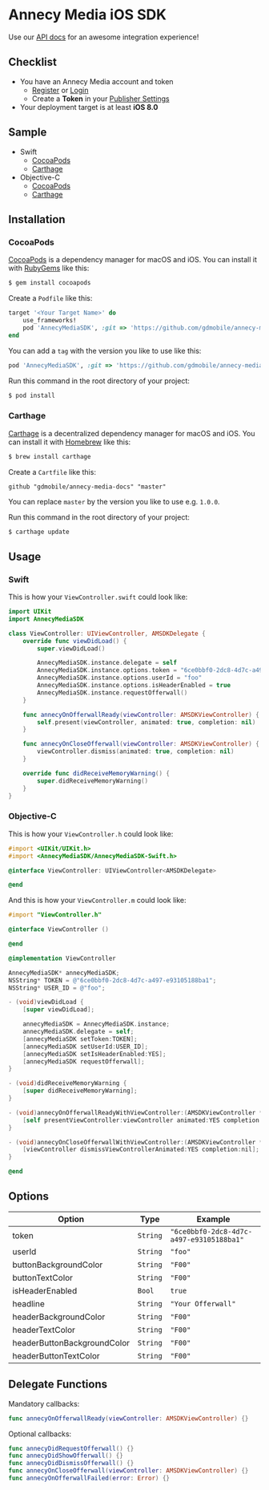 # Annecy Media iOS SDK

Use our [API docs](https://admin.annecy.media/docs) for an awesome integration experience!

## Checklist

* You have an Annecy Media account and token
    * [Register](https://admin.annecy.media/getting-started) or [Login](https://admin.annecy.media/login)
    * Create a **Token** in your [Publisher Settings](https://admin.annecy.media/publishers)
* Your deployment target is at least **iOS 8.0**

## Sample

* Swift
    * [CocoaPods](https://github.com/gdmobile/annecy-media-ios-sdk/tree/master/SampleProject/SampleSwiftPods)
    * [Carthage](https://github.com/gdmobile/annecy-media-ios-sdk/tree/master/SampleProject/SampleSwiftCarthage)
* Objective-C
    * [CocoaPods](https://github.com/gdmobile/annecy-media-ios-sdk/tree/master/SampleProject/SampleObjCPods)
    * [Carthage](https://github.com/gdmobile/annecy-media-ios-sdk/tree/master/SampleProject/SampleObjCCarthage)

## Installation

### CocoaPods

[CocoaPods](https://cocoapods.org) is a dependency manager for macOS and iOS. You can install it with [RubyGems](https://rubygems.org) like this:

``` bash
$ gem install cocoapods
```

Create a `Podfile` like this:

``` ruby
target '<Your Target Name>' do
    use_frameworks!
    pod 'AnnecyMediaSDK', :git => 'https://github.com/gdmobile/annecy-media-ios-sdk.git'
end
```

You can add a `tag` with the version you like to use like this:

``` ruby
pod 'AnnecyMediaSDK', :git => 'https://github.com/gdmobile/annecy-media-ios-sdk.git', :tag => '1.0.0'
```

Run this command in the root directory of your project:

```bash
$ pod install
```

### Carthage

[Carthage](https://github.com/Carthage/Carthage) is a decentralized dependency manager for macOS and iOS. You can install it with [Homebrew](https://brew.sh) like this:

``` bash
$ brew install carthage
```

Create a `Cartfile` like this:

```
github "gdmobile/annecy-media-docs" "master"
```

You can replace `master` by the version you like to use e.g. `1.0.0`.

Run this command in the root directory of your project:

``` bash
$ carthage update
```

## Usage

### Swift

This is how your `ViewController.swift` could look like:

``` swift
import UIKit
import AnnecyMediaSDK

class ViewController: UIViewController, AMSDKDelegate {
    override func viewDidLoad() {
        super.viewDidLoad()

        AnnecyMediaSDK.instance.delegate = self
        AnnecyMediaSDK.instance.options.token = "6ce0bbf0-2dc8-4d7c-a497-e93105188ba1"
        AnnecyMediaSDK.instance.options.userId = "foo"
        AnnecyMediaSDK.instance.options.isHeaderEnabled = true
        AnnecyMediaSDK.instance.requestOfferwall()
    }

    func annecyOnOfferwallReady(viewController: AMSDKViewController) {
        self.present(viewController, animated: true, completion: nil)
    }

    func annecyOnCloseOfferwall(viewController: AMSDKViewController) {
        viewController.dismiss(animated: true, completion: nil)
    }

    override func didReceiveMemoryWarning() {
        super.didReceiveMemoryWarning()
    }
}
```

### Objective-C

This is how your `ViewController.h` could look like:

``` objective-c
#import <UIKit/UIKit.h>
#import <AnnecyMediaSDK/AnnecyMediaSDK-Swift.h>

@interface ViewController: UIViewController<AMSDKDelegate>

@end
```

And this is how your `ViewController.m` could look like:

``` objective-c
#import "ViewController.h"

@interface ViewController ()

@end

@implementation ViewController

AnnecyMediaSDK* annecyMediaSDK;
NSString* TOKEN = @"6ce0bbf0-2dc8-4d7c-a497-e93105188ba1";
NSString* USER_ID = @"foo";

- (void)viewDidLoad {
    [super viewDidLoad];

    annecyMediaSDK = AnnecyMediaSDK.instance;
    annecyMediaSDK.delegate = self;
    [annecyMediaSDK setToken:TOKEN];
    [annecyMediaSDK setUserId:USER_ID];
    [annecyMediaSDK setIsHeaderEnabled:YES];
    [annecyMediaSDK requestOfferwall];
}

- (void)didReceiveMemoryWarning {
    [super didReceiveMemoryWarning];
}

- (void)annecyOnOfferwallReadyWithViewController:(AMSDKViewController * _Nonnull)viewController {
    [self presentViewController:viewController animated:YES completion:nil];
}

- (void)annecyOnCloseOfferwallWithViewController:(AMSDKViewController *)viewController {
    [viewController dismissViewControllerAnimated:YES completion:nil];
}

@end
```

## Options

| Option                      | Type     | Example |
| --------------------------- | -------- | ------- |
| token                       | `String` | `"6ce0bbf0-2dc8-4d7c-a497-e93105188ba1"` |
| userId                      | `String` | `"foo"` |
| buttonBackgroundColor       | `String` | `"F00"` |
| buttonTextColor             | `String` | `"F00"` |
| isHeaderEnabled             | `Bool`   | `true` |
| headline                    | `String` | `"Your Offerwall"` |
| headerBackgroundColor       | `String` | `"F00"` |
| headerTextColor             | `String` | `"F00"` |
| headerButtonBackgroundColor | `String` | `"F00"` |
| headerButtonTextColor       | `String` | `"F00"` |

## Delegate Functions

Mandatory callbacks:
``` swift
func annecyOnOfferwallReady(viewController: AMSDKViewController) {}
```

Optional callbacks:
``` swift
func annecyDidRequestOfferwall() {}
func annecyDidShowOfferwall() {}
func annecyDidDismissOfferwall() {}
func annecyOnCloseOfferwall(viewController: AMSDKViewController) {}
func annecyOnOfferwallFailed(error: Error) {}
```
